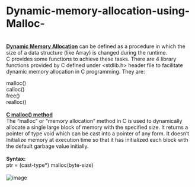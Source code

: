# Dynamic-memory-allocation-using-Malloc-
<br><b><ins>Dynamic Memory Allocation</b></ins> can be defined as a procedure in which the size of a data structure (like Array) is changed during the runtime.<br>
C provides some functions to achieve these tasks. There are 4 library functions provided by C defined under <stdlib.h> header file to facilitate dynamic memory allocation in C programming. They are: <br>

malloc()<br>
calloc()<br>
free()<br>
realloc()<br>
<br>
<b><ins>C malloc() method</b></ins><br>
The “malloc” or “memory allocation” method in C is used to dynamically allocate a single large block of memory with the specified size. It returns a pointer of type void which can be cast into a pointer of any form. It doesn’t Initialize memory at execution time so that it has initialized each block with the default garbage value initially. <br>
<br>
<b> Syntax: </b><br>
ptr = (cast-type*) malloc(byte-size)<br>
<br>
![image](https://user-images.githubusercontent.com/125802204/234002054-8c8e9269-929b-467b-a291-15f08414a7a0.png)

